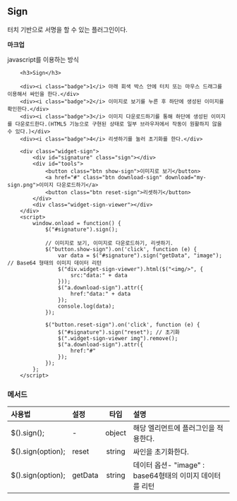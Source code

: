 <!--
layout: 'post'
section: 'Cornerstone Framework'
title: '싸인'
outline: '터치 기반으로 서명을 할 수 있는 플러그인이다...'
date: '2012-11-16'
tagstr: 'widget'
order: '[4, 3, 11]'
thumbnail: '4.3.11.sign.png'
-->

## Sign

터치 기반으로 서명을 할 수 있는 플러그인이다.

__마크업__

javascript를 이용하는 방식


``` cm
    <h3>Sign</h3>

    <div><i class="badge">1</i> 아래 회색 박스 안에 터치 또는 마우스 드래그를 이용해서 싸인을 한다.</div>
    <div><i class="badge">2</i> 이미지로 보기를 누른 후 하단에 생성된 이미지를 확인한다.</div>
    <div><i class="badge">3</i> 이미지 다운로드하기를 통해 하단에 생성된 이미지를 다운로드한다.(HTML5 기능으로 구현된 상태로 일부 브라우저에서 작동이 원활하지 않을 수 있다.)</div>
    <div><i class="badge">4</i> 리셋하기를 눌러 초기화를 한다.</div>

    <div class="widget-sign">
        <div id="signature" class="sign"></div>
        <div id="tools">
            <button class="btn show-sign">이미지로 보기</button>
            <a href="#" class="btn download-sign" download="my-sign.png">이미지 다운로드하기</a>
            <button class="btn reset-sign">리셋하기</button>
        </div>
        <div class="widget-sign-viewer"></div>
    </div>
    <script>
	    window.onload = function() {
            $("#signature").sign();

            // 이미지로 보기, 이미지로 다운로드하기, 리셋하기.
            $("button.show-sign").on('click', function (e) {
                var data = $("#signature").sign("getData", "image"); // Base64 형태의 이미지 데이터 리턴
                $("div.widget-sign-viewer").html($("<img/>", {
                    src:"data:" + data
                }));
                $("a.download-sign").attr({
                    href:"data:" + data
                });
                console.log(data);
            });

            $("button.reset-sign").on('click', function (e) {
                $("#signature").sign("reset"); // 초기화
                $(".widget-sign-viewer img").remove();
                $("a.download-sign").attr({
                    href:"#"
                });
            });
        };
    </script>
```

### 메서드

사용법 | 설정 | 타입 | 설명
:-- | :-- | :-: | :--
$().sign(); | - | object | 해당 엘리먼트에 플러그인을 적용한다.
$().sign(option); | reset | string | 싸인을 초기화한다.
$().sign(option); | getData | string | 데이터 옵션- "image" : base64형태의 이미지 데이터를 리턴
